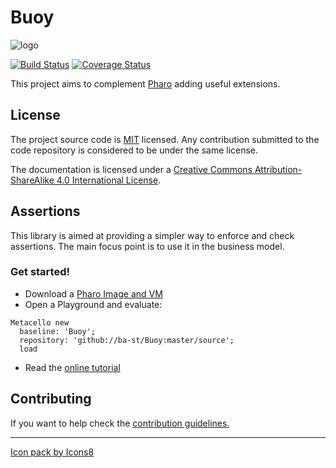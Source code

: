 # Buoy

![logo](https://maxcdn.icons8.com/Color/PNG/48/Transport/buoy-48.png)

[![Build Status](https://travis-ci.org/ba-st/Buoy.svg?branch=master)](https://travis-ci.org/ba-st/Buoy)
[![Coverage Status](https://coveralls.io/repos/github/ba-st/Buoy/badge.svg?branch=master)](https://coveralls.io/github/ba-st/Buoy?branch=master)

This project aims to complement [Pharo](www.pharo.org) adding useful extensions.

## License
The project source code is [MIT](LICENSE) licensed. Any contribution submitted to the code repository is considered to be under the same license.

The documentation is licensed under a [Creative Commons Attribution-ShareAlike 4.0 International License](http://creativecommons.org/licenses/by-sa/4.0/).

## Assertions

This library is aimed at providing a simpler way to enforce and check assertions. The main focus point is to use it in the business model.

### Get started!

- Download a [Pharo Image and VM](http://get.pharo.org)
- Open a Playground and evaluate:

```smalltalk
Metacello new
  baseline: 'Buoy';
  repository: 'github://ba-st/Buoy:master/source';
  load
```
- Read the [online tutorial](docs/Assertions.md)

## Contributing

If you want to help check the [contribution guidelines.](CONTRIBUTING.md)

---
[Icon pack by Icons8](https://icons8.com)
